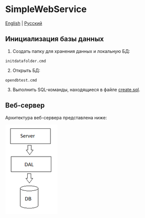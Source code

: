 # SimpleWebService

[English](README.md) | [Русский](README.ru.md)

## Инициализация базы данных

1. Создать папку для хранения данных и локальную БД:
```
initdatafolder.cmd
```
2. Открыть БД:
```
opendbtest.cmd
```
3. Выполнить SQL-команды, находящиеся в файле [create.sql](sql/create.sql).

## Веб-сервер

Архитектура веб-сервера представлена ниже:

![server-architecture](../../../docs/img/examples/SimpleWebService/server-architecture.png)
